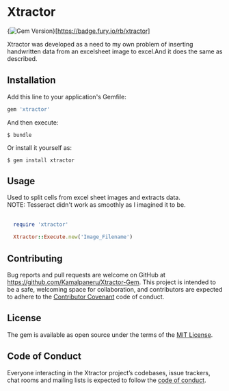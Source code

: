 # Xtractor
{<img src="https://badge.fury.io/rb/xtractor.svg" alt="Gem Version" />}[https://badge.fury.io/rb/xtractor]

Xtractor was developed as a need to my own problem of inserting handwritten data from an excelsheet image to excel.And it does the same as described.

## Installation

Add this line to your application's Gemfile:

```ruby
gem 'xtractor'
```

And then execute:

    $ bundle

Or install it yourself as:

    $ gem install xtractor

## Usage

Used to split cells from excel sheet images and extracts data. <br>
  NOTE: Tesseract didn't work as smoothly as I imagined it to be.<br> <br>

  ```ruby
    require 'xtractor'

    Xtractor::Execute.new('Image_Filename')

  ```

## Contributing

Bug reports and pull requests are welcome on GitHub at https://github.com/Kamalpaneru/Xtractor-Gem. This project is intended to be a safe, welcoming space for collaboration, and contributors are expected to adhere to the [Contributor Covenant](http://contributor-covenant.org) code of conduct.

## License

The gem is available as open source under the terms of the [MIT License](http://opensource.org/licenses/MIT).

## Code of Conduct

Everyone interacting in the Xtractor project’s codebases, issue trackers, chat rooms and mailing lists is expected to follow the [code of conduct](https://github.com/Kamalpaneru/Xtractor-Gem/blob/master/CODE_OF_CONDUCT.md).
